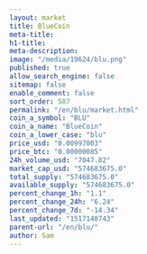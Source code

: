 ```yaml
---
layout: market
title: BlueCoin
meta-title: 
h1-title: 
meta-description: 
image: "/media/19624/blu.png"
published: true
allow_search_engine: false
sitemap: false
enable_comment: false
sort_order: 587
permalink: "/en/blu/market.html"
coin_a_symbol: "BLU"
coin_a_name: "BlueCoin"
coin_a_lower_case: "blu"
price_usd: "0.00997003"
price_btc: "0.00000085"
24h_volume_usd: "7047.82"
market_cap_usd: "574683675.0"
total_supply: "574683675.0"
available_supply: "574683675.0"
percent_change_1h: "1.1"
percent_change_24h: "6.24"
percent_change_7d: "-14.34"
last_updated: "1517140743"
parent-url: "/en/blu/"
author: Sam
---
```



